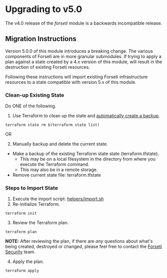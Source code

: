 # Upgrading to v5.0

The v4.0 release of the *forseti* module is a backwards incompatible
release.

## Migration Instructions

Version 5.0.0 of this module introduces a breaking change.  The various components of Forseti are in more granular submodules.  If trying to apply a plan against a state created by a 4.x version of this module, will result in the destruction of existing Forseti resources.

Following these instructions will import existing Forseti infrastructure resources to a state compatible with version 5.x of this module.

### Clean-up Existing State
Do ONE of the following.
1. Use Terraform to clean up the state and [automatically create a backup](https://www.terraform.io/docs/commands/state/index.html#backups).
```
terraform state rm $(terraform state list)
```
OR<br />

2. Manually backup and delete the current state.
  - Make a backup of the existing Terraform state state (terraform.tfstate).
    - This may be on a local filesystem in the directory from where you execute the Terraform command.
    - This may also be in a remote storage.
  - Remove current state file: terraform.tfstate

### Steps to Import State
1. Execute the import script: [helpers/import.sh](../helpers/import.sh)
2. Re-initialize Terraform. 
```
terraform init
```
3. Review the Terraform plan.
```
terraform plan
```
**NOTE:** After reviewing the plan, if there are *any* questions about what's being created, destroyed or changed, please feel free to contact the [Forseti Security](https://forsetisecurity.org/docs/latest/use/get-help.html) team.

4. Apply the plan.
```
terraform apply
```